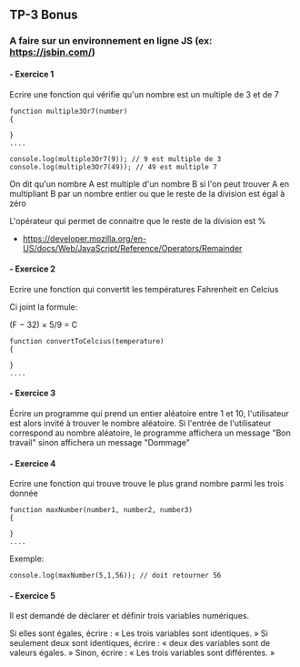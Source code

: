 ## TP-3 Bonus

### A faire sur un environnement en ligne JS (ex: https://jsbin.com/)

 #### -    Exercice 1

Ecrire une fonction qui vérifie qu'un nombre est un multiple de 3 et de 7

```
function multiple3Or7(number) 
{

}
....
``` 

```
console.log(multiple3Or7(9)); // 9 est multiple de 3
console.log(multiple3Or7(49)); // 49 est multiple 7
```

On dit qu'un nombre A est multiple d'un nombre B si l'on peut trouver A en multipliant B par un nombre entier 
ou que le reste de la division est égal à zéro

L'opérateur qui permet de connaitre que le reste de la division est %
- https://developer.mozilla.org/en-US/docs/Web/JavaScript/Reference/Operators/Remainder

#### -    Exercice 2

Ecrire une fonction qui convertit les températures Fahrenheit en Celcius

Ci joint la formule:

(F − 32) × 5/9 = C

```
function convertToCelcius(temperature) 
{

}
....
``` 


#### - Exercice 3

Écrire un programme qui prend un entier aléatoire entre 1 et 10, l'utilisateur est alors invité à trouver le nombre aléatoire. 
Si l'entrée de l'utilisateur correspond au nombre aléatoire, le programme affichera un message "Bon travail" sinon affichera un message "Dommage"

#### - Exercice 4

Ecrire une fonction qui trouve trouve le plus grand nombre parmi les trois donnée

```
function maxNumber(number1, number2, number3) 
{

}
....
``` 

Exemple:

```
console.log(maxNumber(5,1,56)); // doit retourner 56 
```

#### - Exercice 5

Il est demandé de déclarer et définir trois variables numériques.

Si elles sont égales, écrire : « Les trois variables sont identiques. »
Si seulement deux sont identiques, écrire : « deux des variables sont de valeurs égales. »
Sinon, écrire : « Les trois variables sont différentes. »

